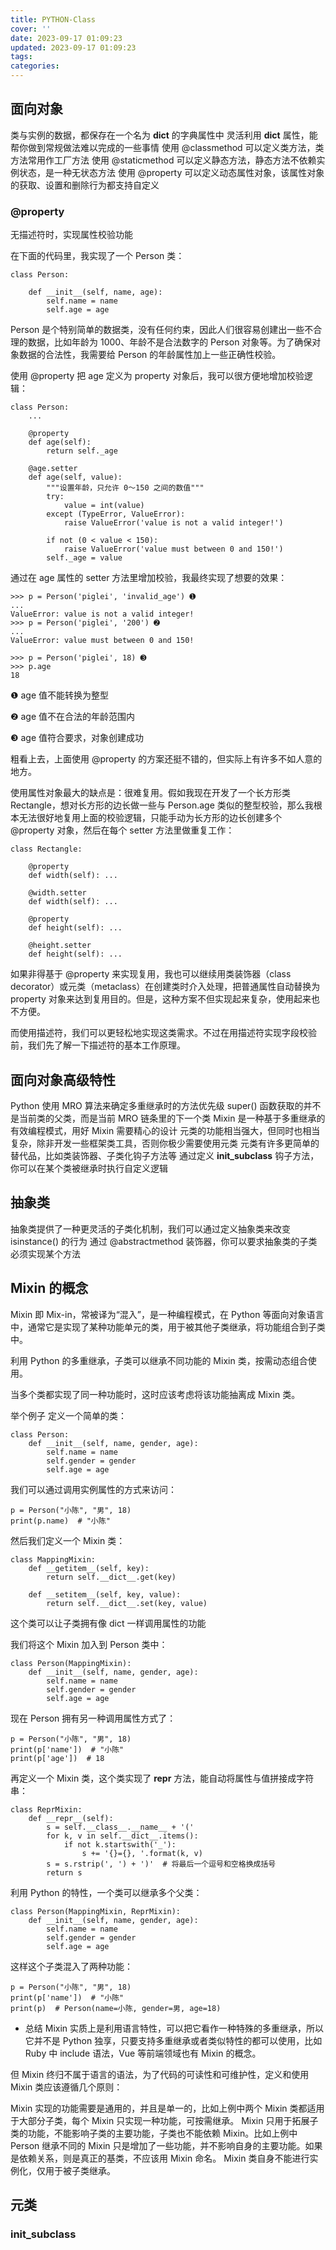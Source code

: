 ```yaml
---
title: PYTHON-Class
cover: ''
date: 2023-09-17 01:09:23
updated: 2023-09-17 01:09:23
tags:
categories:
---
```


## 面向对象

类与实例的数据，都保存在一个名为 __dict__ 的字典属性中
灵活利用 __dict__ 属性，能帮你做到常规做法难以完成的一些事情
使用 @classmethod 可以定义类方法，类方法常用作工厂方法
使用 @staticmethod 可以定义静态方法，静态方法不依赖实例状态，是一种无状态方法
使用 @property 可以定义动态属性对象，该属性对象的获取、设置和删除行为都支持自定义

### @property

无描述符时，实现属性校验功能

在下面的代码里，我实现了一个 Person 类：
```
class Person:

    def __init__(self, name, age):
        self.name = name
        self.age = age
```        
Person 是个特别简单的数据类，没有任何约束，因此人们很容易创建出一些不合理的数据，比如年龄为 1000、年龄不是合法数字的 Person 对象等。为了确保对象数据的合法性，我需要给 Person 的年龄属性加上一些正确性校验。

使用 @property 把 age 定义为 property 对象后，我可以很方便地增加校验逻辑：
```
class Person:
    ...

    @property
    def age(self):
        return self._age

    @age.setter
    def age(self, value):
        """设置年龄，只允许 0～150 之间的数值"""
        try:
            value = int(value)
        except (TypeError, ValueError):
            raise ValueError('value is not a valid integer!')

        if not (0 < value < 150):
            raise ValueError('value must between 0 and 150!')
        self._age = value
```        
通过在 age 属性的 setter 方法里增加校验，我最终实现了想要的效果：
```
>>> p = Person('piglei', 'invalid_age') ➊
...
ValueError: value is not a valid integer!
>>> p = Person('piglei', '200') ➋
...
ValueError: value must between 0 and 150!

>>> p = Person('piglei', 18) ➌
>>> p.age
18
```

❶ age 值不能转换为整型

❷ age 值不在合法的年龄范围内

❸ age 值符合要求，对象创建成功

粗看上去，上面使用 @property 的方案还挺不错的，但实际上有许多不如人意的地方。

使用属性对象最大的缺点是：很难复用。假如我现在开发了一个长方形类 Rectangle，想对长方形的边长做一些与 Person.age 类似的整型校验，那么我根本无法很好地复用上面的校验逻辑，只能手动为长方形的边长创建多个 @property 对象，然后在每个 setter 方法里做重复工作：
```
class Rectangle:

    @property
    def width(self): ...

    @width.setter
    def width(self): ...

    @property
    def height(self): ...

    @height.setter
    def height(self): ...
```    
如果非得基于 @property 来实现复用，我也可以继续用类装饰器（class decorator）或元类（metaclass）在创建类时介入处理，把普通属性自动替换为 property 对象来达到复用目的。但是，这种方案不但实现起来复杂，使用起来也不方便。

而使用描述符，我们可以更轻松地实现这类需求。不过在用描述符实现字段校验前，我们先了解一下描述符的基本工作原理。


## 面向对象高级特性

Python 使用 MRO 算法来确定多重继承时的方法优先级
super() 函数获取的并不是当前类的父类，而是当前 MRO 链条里的下一个类
Mixin 是一种基于多重继承的有效编程模式，用好 Mixin 需要精心的设计
元类的功能相当强大，但同时也相当复杂，除非开发一些框架类工具，否则你极少需要使用元类
元类有许多更简单的替代品，比如类装饰器、子类化钩子方法等
通过定义 __init_subclass__ 钩子方法，你可以在某个类被继承时执行自定义逻辑



## 抽象类
抽象类提供了一种更灵活的子类化机制，我们可以通过定义抽象类来改变 isinstance() 的行为
通过 @abstractmethod 装饰器，你可以要求抽象类的子类必须实现某个方法

## Mixin 的概念
Mixin 即 Mix-in，常被译为“混入”，是一种编程模式，在 Python 等面向对象语言中，通常它是实现了某种功能单元的类，用于被其他子类继承，将功能组合到子类中。

利用 Python 的多重继承，子类可以继承不同功能的 Mixin 类，按需动态组合使用。

当多个类都实现了同一种功能时，这时应该考虑将该功能抽离成 Mixin 类。

举个例子
定义一个简单的类：
```
class Person:
    def __init__(self, name, gender, age):
        self.name = name
        self.gender = gender
        self.age = age
```        
我们可以通过调用实例属性的方式来访问：
```  
p = Person("小陈", "男", 18)
print(p.name)  # "小陈"
```  
然后我们定义一个 Mixin 类：
```
class MappingMixin:
    def __getitem__(self, key):
        return self.__dict__.get(key)

    def __setitem__(self, key, value):
        return self.__dict__.set(key, value)
```        
这个类可以让子类拥有像 dict 一样调用属性的功能

我们将这个 Mixin 加入到 Person 类中：
```  
class Person(MappingMixin):
    def __init__(self, name, gender, age):
        self.name = name
        self.gender = gender
        self.age = age
```          
现在 Person 拥有另一种调用属性方式了：
```  
p = Person("小陈", "男", 18)
print(p['name'])  # "小陈"
print(p['age'])  # 18
```  
再定义一个 Mixin 类，这个类实现了 __repr__ 方法，能自动将属性与值拼接成字符串：
```  
class ReprMixin:
    def __repr__(self):
        s = self.__class__.__name__ + '('
        for k, v in self.__dict__.items():
            if not k.startswith('_'):
                s += '{}={}, '.format(k, v)
        s = s.rstrip(', ') + ')'  # 将最后一个逗号和空格换成括号
        return s
```          
利用 Python 的特性，一个类可以继承多个父类：
```  
class Person(MappingMixin, ReprMixin):
    def __init__(self, name, gender, age):
        self.name = name
        self.gender = gender
        self.age = age
```          
这样这个子类混入了两种功能：
```  
p = Person("小陈", "男", 18)
print(p['name'])  # "小陈"
print(p)  # Person(name=小陈, gender=男, age=18)
```  
- 总结
Mixin 实质上是利用语言特性，可以把它看作一种特殊的多重继承，所以它并不是 Python 独享，只要支持多重继承或者类似特性的都可以使用，比如 Ruby 中 include 语法，Vue 等前端领域也有 Mixin 的概念。

但 Mixin 终归不属于语言的语法，为了代码的可读性和可维护性，定义和使用 Mixin 类应该遵循几个原则：

Mixin 实现的功能需要是通用的，并且是单一的，比如上例中两个 Mixin 类都适用于大部分子类，每个 Mixin 只实现一种功能，可按需继承。
Mixin 只用于拓展子类的功能，不能影响子类的主要功能，子类也不能依赖 Mixin。比如上例中 Person 继承不同的 Mixin 只是增加了一些功能，并不影响自身的主要功能。如果是依赖关系，则是真正的基类，不应该用 Mixin 命名。
Mixin 类自身不能进行实例化，仅用于被子类继承。

## 元类

### __init_subclass__